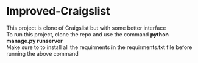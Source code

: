 # Improved-Craigslist
This project is clone of Craigslist but with some better interface<br/>
To run this project, clone the repo and use the command **python manage.py runserver**<br/>
Make sure to to install all the requirments in the requirments.txt file before running the above command
